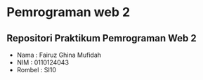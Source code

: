 # Pemrograman web 2
## Repositori Praktikum Pemrograman Web 2

- Nama : Fairuz Ghina Mufidah
- NIM : 0110124043
- Rombel : SI10
